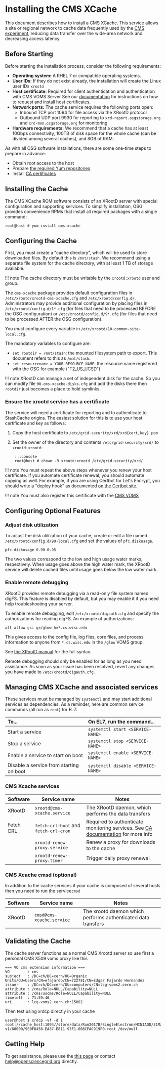 Installing the CMS XCache
===============================

This document describes how to install a CMS XCache.  This service allows a site or regional
network to cache data frequently used by the [CMS experiment](https://github.com/opensciencegrid/topology/blob/master/virtual-organizations/CMS.yaml), reducing data transfer over the wide-area network and
decreasing access latency.


Before Starting
---------------

Before starting the installation process, consider the following requirements:

* __Operating system:__ A RHEL 7 or compatible operating systems.
* __User IDs:__ If they do not exist already, the installation will create the Linux user IDs `xrootd`
* __Host certificate:__ Required for client authentication and authentication with CMS VOMS Server
  See our [documentation](/security/host-certs.md) for instructions on how to request and install host certificates.
* __Network ports:__ The cache service requires the following ports open:
    * Inbound TCP port 1094 for file access via the XRootD protocol
    * Outbound UDP port 9930 for reporting to `xrd-report.osgstorage.org` and `xrd-mon.osgstorage.org` for monitoring
* __Hardware requirements:__ We recommend that a cache has at least 10Gbps connectivity, 100TB of
 disk space for the whole cache (can be divided among several caches), and 8GB of RAM.

As with all OSG software installations, there are some one-time steps to prepare in advance:

* Obtain root access to the host
* Prepare [the required Yum repositories](/common/yum.md)
* Install [CA certificates](/common/ca.md)


Installing the Cache
--------------------

The CMS XCache ROM software consists of an XRootD server with special configuration and supporting services.
To simplify installation, OSG provides convenience RPMs that install all required
packages with a single command:

```console
root@host # yum install cms-xcache
```

Configuring the Cache
---------------------

First, you must create a "cache directory", which will be used to store downloaded files.
By default this is `/mnt/stash`.
We recommend using a separate file system for the cache directory,
with at least 1 TB of storage available.

!!! note
    The cache directory must be writable by the `xrootd:xrootd` user and group.

The `cms-xcache` package provides default configuration files in `/etc/xrootd/xrootd-cms-xcache.cfg` and `/etc/xrootd/config.d/`.
Administrators may provide additional configuration by placing files in `/etc/xrootd/config.d/1*.cfg` (for files that need to be processed BEFORE the OSG configuration) or `/etc/xrootd/config.d/9*.cfg` (for files that need to be processed AFTER the OSG configuration).

You _must_ configure every variable in `/etc/xrootd/10-common-site-local.cfg`.

The mandatory variables to configure are:

- `set rootdir = /mnt/stash`: the mounted filesystem path to export.  This document refers to this as `/mnt/stash`.
- `set resourcename = YOUR_RESOURCE_NAME`: the resource name registered with the OSG for example ("T2_US_UCSD")

!!! note
    XRootD can manage a set of independent disk for the cache. So you can modify file `90-cms-xcache-disks.cfg` and add the disks there then `rootdir` just becomes a place to hold symlinks.


### Ensure the xrootd service has a certificate

The service will need a certificate for reporting and to authenticate to StashCache origins.
The easiest solution for this is to use your host certificate and key as follows:

1. Copy the host certificate to `/etc/grid-security/xrd/xrd{cert,key}.pem`
1. Set the owner of the directory and contents `/etc/grid-security/xrd/` to `xrootd:xrootd`:

        :::console
        root@host # chown -R xrootd:xrootd /etc/grid-security/xrd/

!!! note
    You must repeat the above steps whenever you renew your host certificate.
    If you automate certificate renewal, you should automate copying as well.
    For example, if you are using Certbot for Let's Encrypt, you should write a "deploy hook" as documented
    [on the Certbot site](https://certbot.eff.org/docs/using.html#renewing-certificates).

!!! note
    You must also register this certificate with the [CMS VOMS](https://voms24.cern.ch:8443/voms/cms/)

Configuring Optional Features
-----------------------------

### Adjust disk utilization

To adjust the disk utilization of your cache, create or edit a file named `/etc/xrootd/config.d/90-local.cfg`
and set the values of `pfc.diskusage`.

```
pfc.diskusage 0.90 0.95
```

The two values correspond to the low and high usage water marks, respectively.
When usage goes above the high water mark,
the XRootD service will delete cached files until usage goes below the low water mark.


### Enable remote debugging

XRootD provides remote debugging via a read-only file system named digFS.
This feature is disabled by default, but you may enable it if you need help troubleshooting your server.

To enable remote debugging, edit `/etc/xrootd/digauth.cfg` and specify the authorizations for reading digFS.
An example of authorizations:
```
all allow gsi g=/glow h=*.cs.wisc.edu
```
This gives access to the config file, log files, core files, and process information
to anyone from `*.cs.wisc.edu` in the `/glow` VOMS group.

See [the XRootD manual](http://xrootd.org/doc/dev48/xrd_config.htm#_Toc496911334) for the full syntax.

Remote debugging should only be enabled for as long as you need assistance.
As soon as your issue has been resolved, revert any changes you have made to `/etc/xrootd/digauth.cfg`.


Managing CMS XCache and associated services
-------------------------------------------

These services must be managed by `systemctl` and may start additional services as dependencies.
As a reminder, here are common service commands (all run as `root`) for EL7:

| To...                                   | On EL7, run the command...         |
| :-------------------------------------- | :--------------------------------- |
| Start a service                         | `systemctl start <SERVICE-NAME>`   |
| Stop a service                          | `systemctl stop <SERVICE-NAME>`    |
| Enable a service to start on boot       | `systemctl enable <SERVICE-NAME>`  |
| Disable a service from starting on boot | `systemctl disable <SERVICE-NAME>` |

### CMS Xcache services

| **Software** | **Service name** | **Notes** |
|--------------|------------------|-----------|
| XRootD | `xrootd@cms-xcache.service` | The XRootD daemon, which performs the data transfers |
| Fetch CRL | `fetch-crl-boot` and `fetch-crl-cron` | Required to authenticate monitoring services.  See [CA documentation](/common/ca#managing-fetch-crl-services) for more info |
|  |`xrootd-renew-proxy.service` | Renew a proxy for downloads to the cache |
|  | `xrootd-renew-proxy.timer` | Trigger daily proxy renewal |


### CMS Xcache cmsd (optional)

In addition to the cache services if your cache is composed of several hosts then you need to run the service`cmsd`

| **Software** | **Service name** | **Notes** |
|--------------|------------------|-----------|
| XRootD | `cmsd@cms-xcache.service` | The xrootd daemon which performs authenticated data transfers |


Validating the Cache
---------------------

The cache server functions as a normal CMS Xrootd server so use first a personal CMS X509 voms proxy like this

```
=== VO cms extension information ===
VO        : cms
subject   : /DC=ch/DC=cern/OU=Organic Units/OU=Users/CN=efajardo/CN=722781/CN=Edgar Fajardo Hernandez
issuer    : /DC=ch/DC=cern/OU=computers/CN=lcg-voms2.cern.ch
attribute : /cms/Role=NULL/Capability=NULL
attribute : /cms/uscms/Role=NULL/Capability=NULL
timeleft  : 71:59:46
uri       : lcg-voms2.cern.ch:15002
```

Then test using xrdcp directly in your cache

```console
user@host $ xrdcp -vf -d 1 root://cache_host:1094//store/data/Run2017B/SingleElectron/MINIAOD/31Mar2018-v1/60000/9E0F8458-EA37-E811-93F1-008CFAC919F0.root /dev/null
```


Getting Help
------------

To get assistance, please use the [this page](/common/help) or contact <help@opensciencegrid.org> directly.
